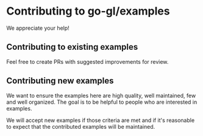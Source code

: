 Contributing to go-gl/examples
==============================

We appreciate your help!

Contributing to existing examples
---------------------------------

Feel free to create PRs with suggested improvements for review.

Contributing new examples
-------------------------

We want to ensure the examples here are high quality, well maintained, few and well organized. The goal is to be helpful to people who are interested in examples.

We will accept new examples if those criteria are met and if it's reasonable to expect that the contributed examples will be maintained.
